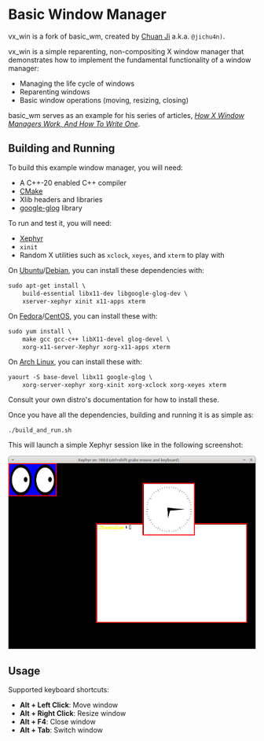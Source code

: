 Basic Window Manager
====================

vx_win is a fork of basic_wm, created by [Chuan Ji](https://github.com/jichu4n) a.k.a. `@jichu4n)`. 

vx_win is a simple reparenting, non-compositing X window manager that demonstrates
how to implement the fundamental functionality of a window manager:

  * Managing the life cycle of windows
  * Reparenting windows
  * Basic window operations (moving, resizing, closing)

basic_wm serves as an example for his series of articles,
[_How X Window Managers Work, And How To Write One_](https://jichu4n.com/posts/how-x-window-managers-work-and-how-to-write-one-part-i/).


Building and Running
--------------------

To build this example window manager, you will need:

* A C++-20 enabled C++ compiler
* [CMake](https://cmake.org/)
* Xlib headers and libraries
* [google-glog](https://code.google.com/p/google-glog/) library

To run and test it, you will need:

* [Xephyr](http://www.freedesktop.org/wiki/Software/Xephyr/)
* `xinit`
* Random X utilities such as `xclock`, `xeyes`, and `xterm` to play with

On [Ubuntu](https://www.ubuntu.com)/[Debian](https://www.debian.org/), you can
install these dependencies with:

    sudo apt-get install \
        build-essential libx11-dev libgoogle-glog-dev \
        xserver-xephyr xinit x11-apps xterm

On [Fedora](https://getfedora.org)/[CentOS](https://www.centos.org), you can install these with:

    sudo yum install \
        make gcc gcc-c++ libX11-devel glog-devel \
        xorg-x11-server-Xephyr xorg-x11-apps xterm

On [Arch Linux](http://www.archlinux.org), you can install these with:

    yaourt -S base-devel libx11 google-glog \
        xorg-server-xephyr xorg-xinit xorg-xclock xorg-xeyes xterm

Consult your own distro's documentation for how to install these.

Once you have all the dependencies, building and running it is as simple as:

    ./build_and_run.sh

This will launch a simple Xephyr session like in the following screenshot:

![Screenshot](vx_win_screenshot.png)


Usage
-----

Supported keyboard shortcuts:

* **Alt + Left Click**: Move window
* **Alt + Right Click**: Resize window
* **Alt + F4**: Close window
* **Alt + Tab**: Switch window


